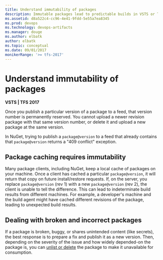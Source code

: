 ```yaml
---
title: Understand immutability of packages
description: Immutable packages lead to predictable builds in VSTS or Team Foundation Server
ms.assetid: d8a522c4-cc96-4e41-9fdd-5e55a7ea8345
ms.prod: devops
ms.technology: devops-artifacts
ms.manager: douge
ms.author: elbatk
author: elbatk
ms.topic: conceptual
ms.date: 09/01/2017
monikerRange: '>= tfs-2017'
---
```

 

# Understand immutability of packages

**VSTS | TFS 2017**

Once you publish a particular version of a package to a feed, that version number is permanently reserved. 
You cannot upload a newer revision package with that same version number, or delete it and upload a new package at the same version.

In NuGet, trying to publish a `package@version` to a feed that already contains that `package@version` returns a "409 conflict" exception.

<!-- In npm, trying to publish a `package@version` to a feed that already contains that `package@version` returns a 403 error: "You cannot publish over the previously published version `version`." -->

## Package caching requires immutability
Many package clients, including NuGet<!--  and npm -->, keep a local cache of packages on your machine. 
Once a client has cached a particular `package@version`, it will return that copy on future install/restore requests.
If, on the server, you replace `package@version` (rev 1) with a new `package@version` (rev 2), the client is unable to tell the difference.
This can lead to indeterminate build results from different machines.
For example, a developer's machine and the build agent might have cached different revisions of the package, leading to unexpected build results.

## Dealing with broken and incorrect packages

If a package is broken, buggy, or shares unintended content (like secrets), the best response is to prepare a fix and publish it as a new version.
Then, depending on the severity of the issue and how widely depended-on the package is, you can [unlist or delete](../nuget/unlist-delete.md) the package to make it unavailable for consumption.
